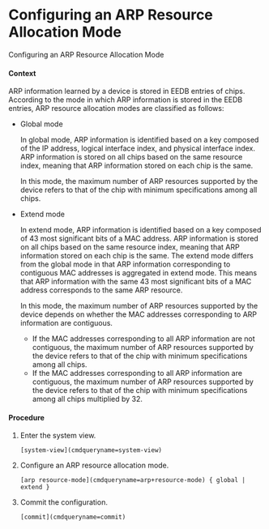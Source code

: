 Configuring an ARP Resource Allocation Mode
===========================================

Configuring an ARP Resource Allocation Mode

#### Context

ARP information learned by a device is stored in EEDB entries of chips. According to the mode in which ARP information is stored in the EEDB entries, ARP resource allocation modes are classified as follows:

* Global mode
  
  In global mode, ARP information is identified based on a key composed of the IP address, logical interface index, and physical interface index. ARP information is stored on all chips based on the same resource index, meaning that ARP information stored on each chip is the same.
  
  In this mode, the maximum number of ARP resources supported by the device refers to that of the chip with minimum specifications among all chips.
* Extend mode
  
  In extend mode, ARP information is identified based on a key composed of 43 most significant bits of a MAC address. ARP information is stored on all chips based on the same resource index, meaning that ARP information stored on each chip is the same. The extend mode differs from the global mode in that ARP information corresponding to contiguous MAC addresses is aggregated in extend mode. This means that ARP information with the same 43 most significant bits of a MAC address corresponds to the same ARP resource.
  
  In this mode, the maximum number of ARP resources supported by the device depends on whether the MAC addresses corresponding to ARP information are contiguous.
  
  + If the MAC addresses corresponding to all ARP information are not contiguous, the maximum number of ARP resources supported by the device refers to that of the chip with minimum specifications among all chips.
  + If the MAC addresses corresponding to all ARP information are contiguous, the maximum number of ARP resources supported by the device refers to that of the chip with minimum specifications among all chips multiplied by 32.

#### Procedure

1. Enter the system view.
   
   
   ```
   [system-view](cmdqueryname=system-view)
   ```
2. Configure an ARP resource allocation mode.
   
   
   ```
   [arp resource-mode](cmdqueryname=arp+resource-mode) { global | extend }
   ```
3. Commit the configuration.
   
   
   ```
   [commit](cmdqueryname=commit)
   ```